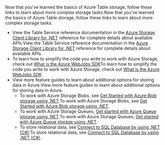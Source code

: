 <span data-ttu-id="b4b56-101">Now that you've learned the basics of Azure Table storage, follow these links to learn about more complex storage tasks.</span><span class="sxs-lookup"><span data-stu-id="b4b56-101">Now that you've learned the basics of Azure Table storage, follow these links to learn about more complex storage tasks.</span></span>

* <span data-ttu-id="b4b56-102">View the Table Service reference documentation in the [Azure Storage Client Library for .NET](http://go.microsoft.com/fwlink/?LinkID=390731) reference for complete details about available APIs.</span><span class="sxs-lookup"><span data-stu-id="b4b56-102">View the Table Service reference documentation in the [Azure Storage Client Library for .NET](http://go.microsoft.com/fwlink/?LinkID=390731) reference for complete details about available APIs.</span></span>
* <span data-ttu-id="b4b56-103">To learn how to simplify the code you write to work with Azure Storage, check out [What is the Azure WebJobs SDK](../articles/app-service-web/websites-dotnet-webjobs-sdk.md)</span><span class="sxs-lookup"><span data-stu-id="b4b56-103">To learn how to simplify the code you write to work with Azure Storage, check out [What is the Azure WebJobs SDK](../articles/app-service-web/websites-dotnet-webjobs-sdk.md)</span></span>
* <span data-ttu-id="b4b56-104">View more feature guides to learn about additional options for storing data in Azure.</span><span class="sxs-lookup"><span data-stu-id="b4b56-104">View more feature guides to learn about additional options for storing data in Azure.</span></span>
  * <span data-ttu-id="b4b56-105">To work with Azure Storage Blobs, see [Get Started with Azure Blob storage using .NET](../articles/storage/storage-dotnet-how-to-use-blobs.md).</span><span class="sxs-lookup"><span data-stu-id="b4b56-105">To work with Azure Storage Blobs, see [Get Started with Azure Blob storage using .NET](../articles/storage/storage-dotnet-how-to-use-blobs.md).</span></span>
  * <span data-ttu-id="b4b56-106">To work with Azure Storage Queues, [Get started with Azure Queue storage using .NET](../articles/storage/storage-dotnet-how-to-use-queues.md).</span><span class="sxs-lookup"><span data-stu-id="b4b56-106">To work with Azure Storage Queues, [Get started with Azure Queue storage using .NET](../articles/storage/storage-dotnet-how-to-use-queues.md).</span></span>
  * <span data-ttu-id="b4b56-107">To store relational data, see [Connect to SQL Database by using .NET (C#)](../articles/sql-database/sql-database-develop-dotnet-simple.md).</span><span class="sxs-lookup"><span data-stu-id="b4b56-107">To store relational data, see [Connect to SQL Database by using .NET (C#)](../articles/sql-database/sql-database-develop-dotnet-simple.md).</span></span>

